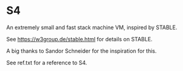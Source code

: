 # S4
An extremely small and fast stack machine VM, inspired by STABLE. 

See https://w3group.de/stable.html for details on STABLE.

A big thanks to Sandor Schneider for the inspiration for this.

See ref.txt for a reference to S4.
